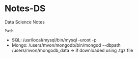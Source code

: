 # Notes-DS
Data Science Notes 

`Path`
* SQL: /usr/local/mysql/bin/mysql -uroot -p
* Mongo: /users/mvon/mongodb/bin/mongod --dbpath /users/mvon/mongodb_data => if downloaded using .tgz file
